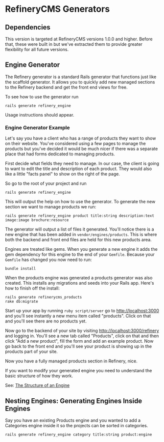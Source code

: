 # RefineryCMS Generators

## Dependencies

This version is targeted at RefineryCMS versions 1.0.0 and higher. Before that,
these were built in but we've extracted them to provide greater flexibility for
all future versions.

## Engine Generator

The Refinery generator is a standard Rails generator that functions just like the
scaffold generator. It allows you to quickly add new managed sections to the
Refinery backend and get the front end views for free.

To see how to use the generator run

    rails generate refinery_engine

Usage instructions should appear.

### Engine Generator Example

Let's say you have a client who has a range of products they want to show on their website.
You've considered using a few pages to manage the products but you've decided it would be
much nicer if there was a separate place that had forms dedicated to managing products.

First decide what fields they need to manage. In our case, the client is going to want
to edit the title and description of each product. They would also like a little "facts panel"
to show on the right of the page.

So go to the root of your project and run

    rails generate refinery_engine

This will output the help on how to use the generator. To generate the new section
we want to manage products we run:

    rails generate refinery_engine product title:string description:text image:image brochure:resource

The generator will output a list of files it generated. You'll notice there is a
new engine that has been added in `vendor/engines/products`.
This is where both the backend and front end files are held for this new products area.

Engines are treated like gems. When you generate a new engine it adds the gem
dependency for this engine to the end of your `Gemfile`. Because your `Gemfile`
has changed you now need to run:

    bundle install

When the products engine was generated a products generator was also created.
This installs any migrations and seeds into your Rails app.
Here's how to finish off the install:

    rails generate refinerycms_products
    rake db:migrate

Start up your app by running ``ruby script/server`` go to [http://localhost:3000](http://localhost:3000)
and you'll see instantly a new menu item called "products".
Click on that and you'll see there are no products yet.

Now go to the backend of your site by visiting [http://localhost:3000/refinery](http://localhost:3000/refinery)
and logging in. You'll see a new tab called "Products", click on that and then click
"Add a new product", fill the form and add an example product. Now go back to the front
end and you'll see your product is showing up in the products part of your site.

Now you have a fully managed products section in Refinery, nice.

If you want to modify your generated engine you need to understand the basic structure of how they work.

See: [The Structure of an Engine](https://github.com/resolve/refinerycms/blob/master/doc/engines.md)

## Nesting Engines: Generating Engines Inside Engines

Say you have an existing Products engine and you wanted to add a Categories engine inside it so the projects can be sorted in categories.

    rails generate refinery_engine category title:string product:engine

